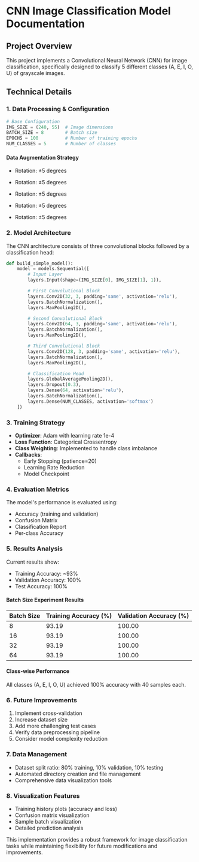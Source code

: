 # CNN Image Classification Model Documentation

## Project Overview

This project implements a Convolutional Neural Network (CNN) for image classification, specifically designed to classify 5 different classes (A, E, I, O, U) of grayscale images.

## Technical Details

### 1. Data Processing & Configuration

```python
# Base Configuration
IMG_SIZE = (240, 55)  # Image dimensions
BATCH_SIZE = 8        # Batch size
EPOCHS = 100          # Number of training epochs
NUM_CLASSES = 5       # Number of classes
```

#### Data Augmentation Strategy

- Rotation: ±5 degrees

- Rotation: ±5 degrees

- Rotation: ±5 degrees

- Rotation: ±5 degrees

- Rotation: ±5 degrees

### 2. Model Architecture

The CNN architecture consists of three convolutional blocks followed by a classification head:

```python
def build_simple_model():
    model = models.Sequential([
        # Input Layer
        layers.Input(shape=(IMG_SIZE[0], IMG_SIZE[1], 1)),

        # First Convolutional Block
        layers.Conv2D(32, 3, padding='same', activation='relu'),
        layers.BatchNormalization(),
        layers.MaxPooling2D(),

        # Second Convolutional Block
        layers.Conv2D(64, 3, padding='same', activation='relu'),
        layers.BatchNormalization(),
        layers.MaxPooling2D(),

        # Third Convolutional Block
        layers.Conv2D(128, 3, padding='same', activation='relu'),
        layers.BatchNormalization(),
        layers.MaxPooling2D(),

        # Classification Head
        layers.GlobalAveragePooling2D(),
        layers.Dropout(0.3),
        layers.Dense(64, activation='relu'),
        layers.BatchNormalization(),
        layers.Dense(NUM_CLASSES, activation='softmax')
    ])
```

### 3. Training Strategy

- **Optimizer**: Adam with learning rate 1e-4
- **Loss Function**: Categorical Crossentropy
- **Class Weighting**: Implemented to handle class imbalance
- **Callbacks**:
  - Early Stopping (patience=20)
  - Learning Rate Reduction
  - Model Checkpoint

### 4. Evaluation Metrics

The model's performance is evaluated using:

- Accuracy (training and validation)
- Confusion Matrix
- Classification Report
- Per-class Accuracy

### 5. Results Analysis

Current results show:

- Training Accuracy: ~93%
- Validation Accuracy: 100%
- Test Accuracy: 100%

#### Batch Size Experiment Results

| Batch Size | Training Accuracy (%) | Validation Accuracy (%) |
| ---------- | --------------------- | ----------------------- |
| 8          | 93.19                 | 100.00                  |
| 16         | 93.19                 | 100.00                  |
| 32         | 93.19                 | 100.00                  |
| 64         | 93.19                 | 100.00                  |

#### Class-wise Performance

All classes (A, E, I, O, U) achieved 100% accuracy with 40 samples each.

### 6. Future Improvements

1. Implement cross-validation
2. Increase dataset size
3. Add more challenging test cases
4. Verify data preprocessing pipeline
5. Consider model complexity reduction

### 7. Data Management

- Dataset split ratio: 80% training, 10% validation, 10% testing
- Automated directory creation and file management
- Comprehensive data visualization tools

### 8. Visualization Features

- Training history plots (accuracy and loss)
- Confusion matrix visualization
- Sample batch visualization
- Detailed prediction analysis

This implementation provides a robust framework for image classification tasks while maintaining flexibility for future modifications and improvements.
